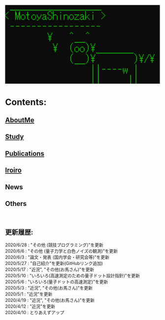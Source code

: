 <img src="./Top.png" width="600px">

# Contents:
## [AboutMe](./content/introduction/introduction.md)
## [Study](./content/study/study.md)
## [Publications](./content/publication/publication.md)
## [Iroiro](./content/iroiro/iroiro.md)
## News
## Others
<br>

## 更新履歴:
2020/6/28 : "その他 (競技プログラミング)"を更新<br>
2020/6/6  : "その他 (量子力学と白色ノイズの観測)"を更新<br>
2020/6/3  : "論文・発表 (国内学会・研究会等)"を更新<br>
2020/5/27 : "自己紹介"を更新(GitHubリンク追加)<br>
2020/5/17 : "近況", "その他(お馬さん)"を更新<br>
2020/5/10 : "いろいろ(高速測定のための量子ドット設計指針)"を更新<br>
2020/5/6  : "いろいろ(量子ドットの高速測定)"を更新<br>
2020/5/3  : "近況", "その他(お馬さん)"を更新<br>
2020/5/1  : "近況"を更新<br>
2020/4/19 : "近況", "その他(お馬さん)"を更新<br>
2020/4/12 : "近況"を更新<br>
2020/4/10 : とりあえずアップ<br>